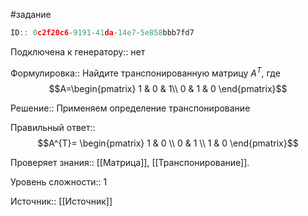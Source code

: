 #задание

```javascript
ID:: 0c2f20c6-9191-41da-14e7-5e858bbb7fd7
```

Подключена к генератору:: нет

Формулировка:: Найдите транспонированную матрицу $A^{T}$, где
$$A=\begin{pmatrix}
1 & 0 & 1\\
0 & 1 & 0
\end{pmatrix}$$

Решение::
Применяем определение транспонирование

Правильный ответ::
$$A^{T}= \begin{pmatrix}
1 & 0 \\
0 & 1  \\
1 & 0
\end{pmatrix}$$

Проверяет знания:: [[Матрица]], [[Транспонирование]].

Уровень сложности:: 1

Источник:: [[Источник]]